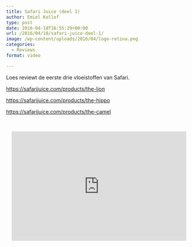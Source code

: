 ```yaml
---
title: Safari Juice (deel 1)
author: Emiel Kollof
type: post
date: 2016-04-18T16:55:29+00:00
url: /2016/04/18/safari-juice-deel-1/
image: /wp-content/uploads/2016/04/logo-retina.png
categories:
  - Reviews
format: video

---
```

Loes reviewt de eerste drie vloeistoffen van Safari.

<a href="https://safarijuice.com/products/the-lion" target="_blank">https://safarijuice.com/products/the-lion</a>
  
<a href="https://safarijuice.com/products/the-hippo" target="_blank">https://safarijuice.com/products/the-hippo</a>
  
<a href="https://safarijuice.com/products/the-camel" target="_blank">https://safarijuice.com/products/the-camel</a>

&nbsp;

<span class="embed-youtube" style="text-align:center; display: block;"><iframe class='youtube-player' type='text/html' width='474' height='297' src='https://www.youtube.com/embed/rNxvIEb9VGU?version=3&#038;rel=1&#038;fs=1&#038;autohide=2&#038;showsearch=0&#038;showinfo=1&#038;iv_load_policy=1&#038;wmode=transparent' allowfullscreen='true' style='border:0;'></iframe></span>